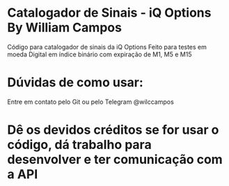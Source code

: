 # Catalogador de Sinais - iQ Options By William Campos
Código para catalogador de sinais da iQ Options
Feito para testes em moeda Digital em índice binário com expiração de M1, M5 e M15

# Dúvidas de como usar:
Entre em contato pelo Git ou pelo Telegram @wilccampos

# Dê os devidos créditos se for usar o código, dá trabalho para desenvolver e ter comunicação com a API
